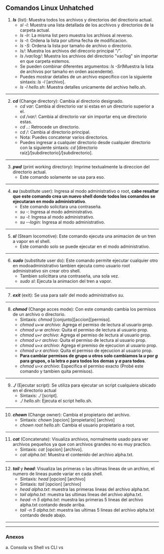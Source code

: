 ## Comandos Linux Unhatched


1. ***ls*** (list): Muestra todos los archivos y directorios del directiorio actual.
    * *sl -l*: Muestra una lista detallada de los acchivos y directorios de la carpeta actual.
    * *ls -lr*: La misma list pero muestra los archivos al reverso.
    * *ls -t*: Ordena la lista por ultima fecha de modificacion.
    * *ls -S*: Ordena la lista por tamaño de archivo o directorio.
    * *ls/*: Muestra los archivos del direcorio principal "/".
    * *ls /var/log/*: Muestra los archivos del directorio "var/log" sin importar en que carpeta estemos.
    * Se pueden combinar diferentes argumentos: *ls -Sr*(Muestra la lista de archivos por tamaño en orden ascendente).
    * Puedes mostrar detalles de un archivo especifico con la siguiente sintaxis: *ls -l* [archivo].
    * *ls -l hello.sh*: Muestra detalles unicamente del archivo hello.sh. 
---

2. ***cd*** (Change directory): Cambia al directorio designado.
    * *cd var*: Cambia al directorio var si estas en un directorio superior a el.
    * *cd /var/*: Cambia al directorio var sin importar enq ue directorio estas.
    * *cd ..*: Retrocede un directorio.
    * *cd /*: Cambia al directorio principal.
    * Nota: Puedes concatenar varios directorios.
    * Puedes ingresar a cualquier directorio desde cualquier directorio con la siguiente sintaxis: *cd* [directorio raíz]*/*[subdirectorio]*/*[subdirectorio].
---

3. ***pwd*** (print working directory): Imprime textualmente la direccion del directorio actual.
    * Este comando solamente se usa para eso.
---
4. ***su*** (substitute user): Ingresa al modo administrativo o root, **cabe resaltar que este comando crea un nuevo shell donde todos los comandos se ejecutaran en modo administrativo**.
    * Este comando solicitara una contraseña.
    * *su -*: Ingresa al modo administrativo.
    * *su -l*: Ingresa al modo administrativo.
    * *su --login*: Ingresa al modo administrativo.
---
5. ***sl*** (Steam locomotive): Este comando ejecuta una animacion de un tren a vapor en el shell.
    * Este comando solo se puede ejecutar en el modo administrativo.
---
6. ***sudo*** (substitute user do): Este comando permite ejecutar cualquier otro en modoadministrativo tambien ejecuta como usuario root administrativo sin crear otro shell.
    * Tambien solicittara una contraseña, una sola vez.
    * *sudo sl*: Ejecuta la animacion del tren a vapor.
---
7. ***exit*** (exit): Se usa para salir del modo administrativo *su*.
---
8. ***chmod*** (Change acces mode): Con este comando cambia los permisos de un archivo o directorio.
    * Sintaxis: *chmod* [conjunto][accion][permiso].
    * *chmod u+w archivo*: Agrega el permiso de lectura al usuario prop.
    * *chmod u-w archivo*: Quita el permiso de lectura al usuario prop.
    * *chmod u+r archivo*: Agrega el permiso de lectura al usuario prop.
    * *chmod u-r archivo*: Quita el permiso de lectura al usuario prop.
    * *chmod u+x archivo*: Agrega el premiso de ejecucion al usuario prop.
    * *chmod u-x archivo*: Quita el permiso de ejecucion al usuario prop.
    * **Para cambiar permisos de grupo u otros solo cambiamos la *u* por *g* para grupos, o la letra *o* para todos los demas y *a* para todos**.
    * *chmod u=x archivo*: Especifica el permiso exacto (Probé este comando y tambien quita permisos).
---
9. ***./*** (Ejecutar script): Se utiliza para ejecutar un script cualquiera ubicado en el directorio actual
    * Sintaxis: *./* [script].
    * *./ hello.sh*: Ejecuta el script hello.sh.
---
10. ***chown*** (Change owner): Cambia el propietario del archivo.
    * Sintaxis: *chown* [opcion] [propietario] [archivo]
    * *chown root hello.sh*: Cambia el usuario propietario a root.
---
11. ***cat*** (Concatenate): Visualiza archivos, normalmente usado para ver archivos pequeños ya que con archivos grandes no es muy practico.
    * Sintaxis: *cat* [opcion] [archivo].
    * *cat alpha.txt*: Muestra el contenido del archivo alpha.txt.
---
12. ***tail*** y ***head***: Visualiza las primeras o las ultimas lineas de un archivo, el numero de lineas puede variar en cada shell.
    * Sintaxis: *head* [opcion] [archivo]
    * Sintaxis: *tail* [opcion] [archivo]
    * *head alpha.txt*: muestra las primeras lineas del archivo alpha.txt.
    * *tail alpha.txt*: muestra las ultimas lineas del archivo alpha.txt.
    * *head -n 5 alpha.txt*: muestra las primeras 5 lineas del archivo alpha.txt contando desde arriba.
    * *tail -n 5 alpha.txt*: muestra las ultimas 5 lineas del archivo alpha.txt contando desde abajo.
---
---
### Anexos

a. Consola vs Shell vs CLI vs